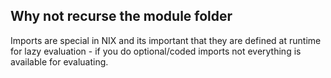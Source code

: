## Why not recurse the module folder

Imports are special in NIX and its important that they are defined at runtime for lazy evaluation - if you do optional/coded imports not everything is available for evaluating.
